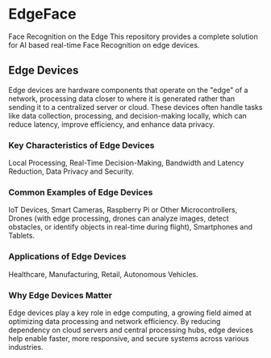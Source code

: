 # EdgeFace
Face Recognition on the Edge
This repository provides a complete solution for AI based real-time Face Recognition on edge devices.

## Edge Devices
Edge devices are hardware components that operate on the "edge" of a network, processing data closer to where it is generated rather than sending it to a centralized server or cloud. These devices often handle tasks like data collection, processing, and decision-making locally, which can reduce latency, improve efficiency, and enhance data privacy.
### Key Characteristics of Edge Devices
Local Processing, Real-Time Decision-Making, Bandwidth and Latency Reduction, Data Privacy and Security.
### Common Examples of Edge Devices
IoT Devices, Smart Cameras, Raspberry Pi or Other Microcontrollers, Drones (with edge processing, drones can analyze images, detect obstacles, or identify objects in real-time during flight), Smartphones and Tablets.
### Applications of Edge Devices
Healthcare, Manufacturing, Retail, Autonomous Vehicles.
### Why Edge Devices Matter
Edge devices play a key role in edge computing, a growing field aimed at optimizing data processing and network efficiency. By reducing dependency on cloud servers and central processing hubs, edge devices help enable faster, more responsive, and secure systems across various industries.
